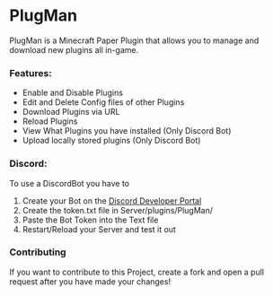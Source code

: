 # PlugMan
PlugMan is a Minecraft Paper Plugin that allows you to manage and download new plugins all in-game.
### Features:
- Enable and Disable Plugins
- Edit and Delete Config files of other Plugins
- Download Plugins via URL
- Reload Plugins
- View What Plugins you have installed (Only Discord Bot)
- Upload locally stored plugins (Only Discord Bot)
### Discord:
To use a DiscordBot you have to
1. Create your Bot on the [Discord Developer Portal](https://discord.com/developers/applications)
2. Create the token.txt file in Server/plugins/PlugMan/
3. Paste the Bot Token into the Text file
4. Restart/Reload your Server and test it out
### Contributing
If you want to contribute to this Project, create a fork and open a pull request after you have made your changes!